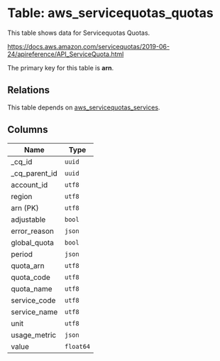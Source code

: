 # Table: aws_servicequotas_quotas

This table shows data for Servicequotas Quotas.

https://docs.aws.amazon.com/servicequotas/2019-06-24/apireference/API_ServiceQuota.html

The primary key for this table is **arn**.

## Relations

This table depends on [aws_servicequotas_services](aws_servicequotas_services.md).

## Columns

| Name          | Type          |
| ------------- | ------------- |
|_cq_id|`uuid`|
|_cq_parent_id|`uuid`|
|account_id|`utf8`|
|region|`utf8`|
|arn (PK)|`utf8`|
|adjustable|`bool`|
|error_reason|`json`|
|global_quota|`bool`|
|period|`json`|
|quota_arn|`utf8`|
|quota_code|`utf8`|
|quota_name|`utf8`|
|service_code|`utf8`|
|service_name|`utf8`|
|unit|`utf8`|
|usage_metric|`json`|
|value|`float64`|
